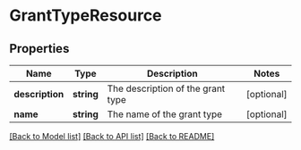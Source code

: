 # GrantTypeResource

## Properties
Name | Type | Description | Notes
------------ | ------------- | ------------- | -------------
**description** | **string** | The description of the grant type | [optional] 
**name** | **string** | The name of the grant type | [optional] 

[[Back to Model list]](../README.md#documentation-for-models) [[Back to API list]](../README.md#documentation-for-api-endpoints) [[Back to README]](../README.md)


